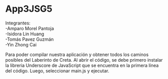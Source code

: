 # App3JSG5
Integrantes:  
-Amparo Morel Pantoja  
-Isidora Lin Huang  
-Tomás Pavez Guzmán  
-Yin Zhong Cai  

Para poder compilar nuestra aplicación y obtener todos los caminos posibles del Laberinto de Creta.
Al abrir el código, se debe primero instalar la libreria Underscore de JavaScript que se encuentra en la primera línea del código.
Luego, seleccionar main.js y ejecutar.
